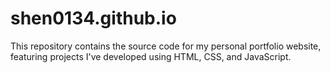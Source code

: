 # shen0134.github.io
This repository contains the source code for my personal portfolio website, featuring projects I've developed using HTML, CSS, and JavaScript.
